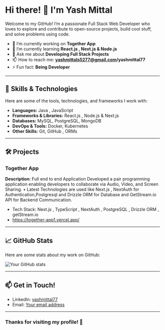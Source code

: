 # Hi there! 👋 I'm Yash Mittal 

Welcome to my GitHub! I’m a passionate Full Stack Web Developer who loves to explore and contribute to open-source projects, build cool stuff, and solve problems using code.

- 🔭 I’m currently working on **Together App**
- 🌱 I’m currently learning **React.js , Next.js & Node.js**
- 💬 Ask me about **Developing Full Stack Projects**
- 📫 How to reach me: **yashmittals5277@gmail.com/yashmittal77**
- ⚡ Fun fact: **Being Developer**

---

## 🚀 Skills & Technologies

Here are some of the tools, technologies, and frameworks I work with:

- **Languages:** Java , JavaScript
- **Frameworks & Libraries:** React.js , Node.js & Next.js 
- **Databases:**  MySQL, PostgreSQL, MongoDB
- **DevOps & Tools:**  Docker, Kubernetes
- **Other Skills:**  Git, GitHub , ORMs

---

## 🛠 Projects

### Together App
**Description**: Full end to end Application Developed a pair programming application enabling developers to collaborate
via Audio, Video, and Screen Sharing.
• Latest Technologies are used like Next.js , NextAuth for Authentication,Postgresql and Drizzle ORM for
Database and GetStream.io API for Backend Communication.

- Tech Stack: Next.js , TypeScript , NextAuth , PostgreSQL , Drizzle ORM , getStream.io 
- https://together-app1.vercel.app/

---

## 📈 GitHub Stats

Here are some stats about my work on GitHub:

![Your GitHub stats](https://github-readme-stats.vercel.app/api?username=Yash4152&show_icons=true&hide_border=true)

---

## 📫 Get in Touch!

- LinkedIn: [yashmittal77](#)
- Email: [Your email address](mailto:yashmittals5277@gmail.com)

---

### Thanks for visiting my profile! 🤗
